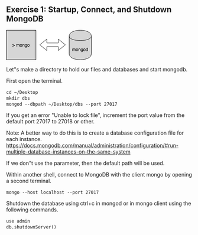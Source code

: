 ## Exercise 1: Startup, Connect, and Shutdown MongoDB
**<img src="https://github.com/mjjw-github/NoSQL-Coarse/blob/master/mongo.png"/>**

Let"s make a directory to hold our files and databases and start mongodb.

 First open the terminal.
```
cd ~/Desktop
mkdir dbs
mongod --dbpath ~/Desktop/dbs --port 27017
```
  

If you get an error "Unable to lock file", increment the port value from the default port 27017 to 27018 or other.

 Note: A better way to do this is to create a database configuration file for each instance. https://docs.mongodb.com/manual/administration/configuration/#run-multiple-database-instances-on-the-same-system

If we don"t use the parameter, then the default path will be used.
  
Within another shell, connect to MongoDB with the client mongo by opening a second terminal.
```
mongo --host localhost --port 27017  
```
Shutdown the database using ctrl+c in mongod or in mongo client using the following commands.
```
use admin
db.shutdownServer()
```
